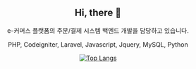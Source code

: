 <div align="center"> 

## Hi, there 👋
e-커머스 플랫폼의 주문/결제 시스템 백엔드 개발을 담당하고 있습니다.

PHP, Codeigniter, Laravel, Javascript, Jquery, MySQL, Python

[![Top Langs](https://github-readme-stats.vercel.app/api/top-langs/?username=shinsangeun)](https://github.com/daye9005kim/daye9005kim)

</div>
<!--
**daye9005kim/daye9005kim** is a ✨ _special_ ✨ repository because its `README.md` (this file) appears on your GitHub profile.
![header](https://capsule-render.vercel.app/api?type=transparent&text=백엔드개발자)

Here are some ideas to get you started:

- 🔭 I’m currently working on ...
- 🌱 I’m currently learning ...
- 👯 I’m looking to collaborate on ...
- 🤔 I’m looking for help with ...
- 💬 Ask me about ...
- 📫 How to reach me: ...
- 😄 Pronouns: ...
- ⚡ Fun fact: ...
-->
